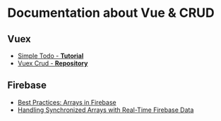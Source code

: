 # Documentation about Vue & CRUD
## Vuex
- [Simple Todo - **Tutorial**](https://codeburst.io/build-a-simple-todo-app-with-vue-js-1778ae175514)
- [Vuex Crud - **Repository**](https://github.com/JiriChara/vuex-crud)

## Firebase
- [Best Practices: Arrays in Firebase](https://firebase.googleblog.com/2014/04/best-practices-arrays-in-firebase.html)
- [Handling Synchronized Arrays with Real-Time Firebase Data](https://firebase.googleblog.com/2014/05/handling-synchronized-arrays-with-real.html)
